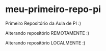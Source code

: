 # meu-primeiro-repo-pi
Primeiro Repositório da Aula de PI :)

Alterando repositório REMOTAMENTE :)

Alterando repositório LOCALMENTE :)